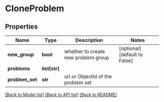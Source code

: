 # CloneProblem

## Properties
Name | Type | Description | Notes
------------ | ------------- | ------------- | -------------
**new_group** | **bool** | whether to create new problem group | [optional] [default to False]
**problems** | **list[str]** |  | 
**problem_set** | **str** | url or ObjectId of the problem set | 

[[Back to Model list]](../README.md#documentation-for-models) [[Back to API list]](../README.md#documentation-for-api-endpoints) [[Back to README]](../README.md)

